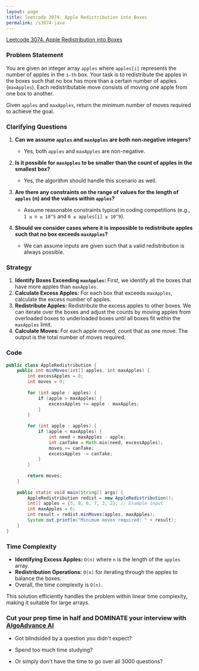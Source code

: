 ```yaml
---
layout: page
title: leetcode 3074. Apple Redistribution into Boxes
permalink: /s3074-java
---
```

[Leetcode 3074. Apple Redistribution into Boxes](https://algoadvance.github.io/algoadvance/l3074)
### Problem Statement
You are given an integer array `apples` where `apples[i]` represents the number of apples in the `i-th` box. Your task is to redistribute the apples in the boxes such that no box has more than a certain number of apples (`maxApples`). Each redistributable move consists of moving one apple from one box to another.

Given `apples` and `maxApples`, return the minimum number of moves required to achieve the goal.

### Clarifying Questions
1. **Can we assume `apples` and `maxApples` are both non-negative integers?**
   - Yes, both `apples` and `maxApples` are non-negative.
   
2. **Is it possible for `maxApples` to be smaller than the count of apples in the smallest box?**
   - Yes, the algorithm should handle this scenario as well.

3. **Are there any constraints on the range of values for the length of `apples` (n) and the values within `apples`?**
   - Assume reasonable constraints typical in coding competitions (e.g., `1 ≤ n ≤ 10^5` and `0 ≤ apples[i] ≤ 10^9`).

4. **Should we consider cases where it is impossible to redistribute apples such that no box exceeds `maxApples`?**
   - We can assume inputs are given such that a valid redistribution is always possible.

### Strategy
1. **Identify Boxes Exceeding `maxApples`:** First, we identify all the boxes that have more apples than `maxApples`.
2. **Calculate Excess Apples:** For each box that exceeds `maxApples`, calculate the excess number of apples.
3. **Redistribute Apples:** Redistribute the excess apples to other boxes. We can iterate over the boxes and adjust the counts by moving apples from overloaded boxes to underloaded boxes until all boxes fit within the `maxApples` limit.
4. **Calculate Moves:** For each apple moved, count that as one move. The output is the total number of moves required.

### Code

```java
public class AppleRedistribution {
    public int minMoves(int[] apples, int maxApples) {
        int excessApples = 0;
        int moves = 0;
        
        for (int apple : apples) {
            if (apple > maxApples) {
                excessApples += apple - maxApples;
            }
        }
        
        for (int apple : apples) {
            if (apple < maxApples) {
                int need = maxApples - apple;
                int canTake = Math.min(need, excessApples);
                moves += canTake;
                excessApples -= canTake;
            }
        }
        
        return moves;
    }
    
    public static void main(String[] args) {
        AppleRedistribution redist = new AppleRedistribution();
        int[] apples = {5, 8, 6, 7, 3, 2}; // Example input
        int maxApples = 6;
        int result = redist.minMoves(apples, maxApples);
        System.out.println("Minimum moves required: " + result);
    }
}
```

### Time Complexity
- **Identifying Excess Apples:** `O(n)` where `n` is the length of the `apples` array.
- **Redistribution Operations:** `O(n)` for iterating through the apples to balance the boxes.
- Overall, the time complexity is `O(n)`.

This solution efficiently handles the problem within linear time complexity, making it suitable for large arrays.


### Cut your prep time in half and DOMINATE your interview with [AlgoAdvance AI](https://algoAdvance.com)

- Got blindsided by a question you didn't expect?

- Spend too much time studying?

- Or simply don't have the time to go over all 3000 questions?

